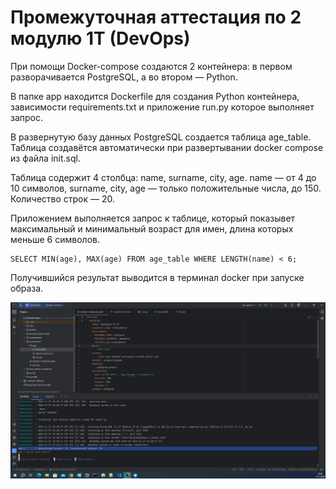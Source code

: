 # Промежуточная аттестация по 2 модулю 1T (DevOps)

При помощи Docker-compose создаются 2 контейнера: в первом разворачивается PostgreSQL, а во втором  — Python.

В папке app находится Dockerfile для создания Python контейнера, зависимости requirements.txt и приложение run.py которое выполняет запрос.

В развернутую базу данных PostgreSQL создается таблица age_table. Таблица создавётся автоматически при развертывании docker compose из файла init.sql.

Таблица содержит 4 столбца: name, surname, city, age. name — от 4 до 10 символов, surname, city, age — только положительные числа, до 150. Количество строк — 20. 

Приложением выполняется запрос к таблице, который показывет максимальный и минимальный возраст для имен, длина которых меньше 6 символов.
```
SELECT MIN(age), MAX(age) FROM age_table WHERE LENGTH(name) < 6;
```

Получившийся результат выводится в терминал docker при запуске образа. 

![Результат выполнения.](/Результат%20выполнения%20п.4.png)
